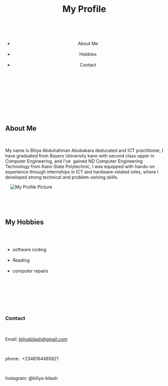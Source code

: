 <!DOCTYPE html>
<html lang="en">
<head>
    <title> my profile</title>
    <meta charset="UTF-8">
</head>
<body>

<!-- Header Section -->
<header>
  <h1>My Profile</h1>
  <nav>
    <ul>
        <li>About Me</li>
        <li>Hobbies</li>
        <li>Contact</li>
    </ul>
  </nav>
</header>

  <!-- Bio Section -->
  <section>
    <h2>About Me</h2>
    <p>My name is Biliya Abdulrahman Abubakara deducated and ICT practitioner, I have graduated from Bayero University kano with second class upper in Computer Engineering, and I’ve  gained ND Computer Engineering Technology from Kano State Polytechnic, I was equipped with hands-on experience through internships in ICT and hardware-related roles, where I developed strong technical and problem-solving skills. </p>
    
    <img src="profile-image.JPG"
    alt="My Profile Picture">
  </section>

  <!-- Hobbies Section -->
  <section>
    <h2>My Hobbies</h2>
    <ul>
        <li>software coding</li>
        <li>Reading </li>
        <li>computer repairs</li>
    </ul>
  </section>

  <!-- Footer Section -->
  <footer>
    <h3>Contact</h3>
    <p>Email: biliyabilash@gmail.com</p>
    <p>phone:  +2348164485821</p>
    <p>Instagram: @biliya-bilash</p>

  </footer>

</body>
</html>

